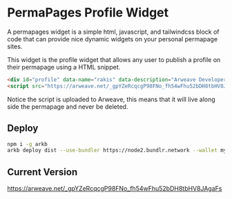 # PermaPages Profile Widget

A permapages widget is a simple html, javascript, and tailwindcss block of code that can provide nice dynamic widgets on your personal permapage sites.

This widget is the profile widget that allows any user to publish a profile on their permapage using a HTML snippet.

```html
<div id="profile" data-name="rakis" data-description="Arweave Developer" />
<script src="https://arweave.net/_gpYZeRcqcgP98FNo_fh54wFhu52bDH8tbHV8JAgaFs"></script>
```

Notice the script is uploaded to Arweave, this means that it will live along side the permapage and never be deleted.


## Deploy

```sh
npm i -g arkb
arkb deploy dist --use-bundler https://node2.bundlr.network --wallet mywallet.json
```

## Current Version

https://arweave.net/_gpYZeRcqcgP98FNo_fh54wFhu52bDH8tbHV8JAgaFs

